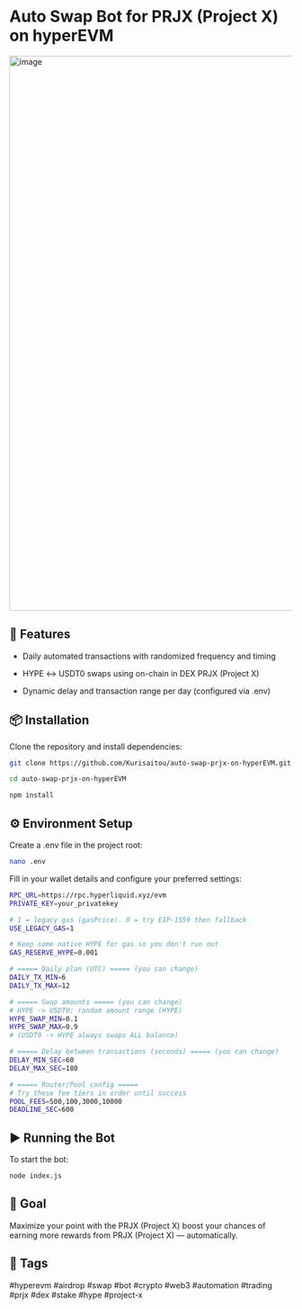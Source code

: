 # Auto Swap Bot for PRJX (Project X) on hyperEVM

<img width="1500" height="987" alt="image" src="https://github.com/user-attachments/assets/bc9a7116-be5c-420a-883b-c5c8db44e7e6" />

## 🚀 Features
- Daily automated transactions with randomized frequency and timing

- HYPE ↔ USDT0 swaps using on-chain in DEX PRJX (Project X)

- Dynamic delay and transaction range per day (configured via .env)

## 📦 Installation
Clone the repository and install dependencies:

```bash
git clone https://github.com/Kurisaitou/auto-swap-prjx-on-hyperEVM.git
```
```bash
cd auto-swap-prjx-on-hyperEVM
```
```bash
npm install
```

## ⚙️ Environment Setup
Create a .env file in the project root:
```bash
nano .env
```
Fill in your wallet details and configure your preferred settings:
```bash
RPC_URL=https://rpc.hyperliquid.xyz/evm
PRIVATE_KEY=your_privatekey

# 1 = legacy gas (gasPrice). 0 = try EIP-1559 then fallback
USE_LEGACY_GAS=1

# Keep some native HYPE for gas so you don't run out
GAS_RESERVE_HYPE=0.001

# ===== Daily plan (UTC) ===== (you can change)
DAILY_TX_MIN=6
DAILY_TX_MAX=12

# ===== Swap amounts ===== (you can change)
# HYPE -> USDT0: random amount range (HYPE)
HYPE_SWAP_MIN=0.1
HYPE_SWAP_MAX=0.9
# (USDT0 -> HYPE always swaps ALL balance)

# ===== Delay between transactions (seconds) ===== (you can change)
DELAY_MIN_SEC=60
DELAY_MAX_SEC=180

# ===== Router/Pool config =====
# Try these fee tiers in order until success
POOL_FEES=500,100,3000,10000
DEADLINE_SEC=600
```

## ▶️ Running the Bot
To start the bot:
```bash
node index.js
```

## 🎯 Goal
Maximize your point with the PRJX (Project X) boost your chances of earning more rewards from PRJX (Project X) — automatically.

## 🔖 Tags
#hyperevm #airdrop #swap #bot #crypto #web3 #automation #trading #prjx #dex #stake #hype #project-x
